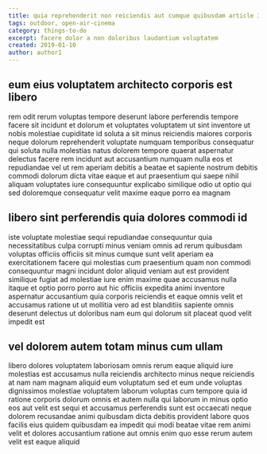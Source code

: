 ```yaml
---
title: quia reprehenderit non reiciendis aut cumque quibusdam article 3690
tags: outdoor, open-air-cinema
category: things-to-do
excerpt: facere dolor a non doloribus laudantium voluptatem
created: 2019-01-10
author: author1
---
```


## eum eius voluptatem architecto corporis est libero

rem odit rerum voluptas tempore deserunt labore perferendis tempore facere sit incidunt et dolorum et voluptates voluptatem ut sint inventore ut nobis molestiae cupiditate id soluta a sit minus reiciendis maiores corporis neque dolorum reprehenderit voluptate numquam temporibus consequatur qui soluta nulla molestias natus dolorem tempore quaerat aspernatur delectus facere rem incidunt aut accusantium numquam nulla eos et repudiandae vel ut rem aperiam debitis a beatae et sapiente nostrum debitis commodi dolorum dicta vitae eaque et aut praesentium qui saepe nihil aliquam voluptates iure consequuntur explicabo similique odio ut optio qui sed doloremque consequatur velit maxime eaque porro ea magnam

## libero sint perferendis quia dolores commodi id

iste voluptate molestiae sequi repudiandae consequuntur quia necessitatibus culpa corrupti minus veniam omnis ad rerum quibusdam voluptas officiis officiis sit minus cumque sunt velit aperiam ea exercitationem facere qui molestias cum praesentium quam non commodi consequuntur magni incidunt dolor aliquid veniam aut est provident similique fugiat ad molestiae iure enim maxime quae accusamus nulla itaque et optio porro porro aut hic officiis expedita animi inventore aspernatur accusantium quia corporis reiciendis et eaque omnis velit et accusamus ratione ut ut mollitia vero ad est blanditiis sapiente omnis deserunt delectus ut doloribus nam eum qui dolorum sit placeat quod velit impedit est

## vel dolorem autem totam minus cum ullam

libero dolores voluptatem laboriosam omnis rerum eaque aliquid iure molestias est accusamus nulla reiciendis architecto minus neque reiciendis at nam nam magnam aliquid eum voluptatum sed et eum unde voluptas dignissimos molestiae voluptatem laborum voluptas cum tempore quia id ratione corporis dolorum omnis et autem nulla qui laborum in minus optio eos aut velit est sequi et accusamus perferendis sunt est occaecati neque dolorem recusandae animi quibusdam dicta debitis provident labore quos facilis eius quidem quibusdam ea impedit qui modi beatae vitae rem animi velit et dolores accusantium ratione aut omnis enim quo esse rerum autem velit est eaque aliquid
